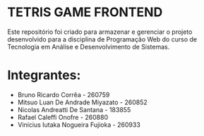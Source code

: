 # TETRIS GAME FRONTEND

Este repositório foi criado para armazenar e gerenciar o projeto desenvolvido para a disciplina de Programação Web do curso de Tecnologia em Análise e Desenvolvimento de Sistemas.

# Integrantes:
- Bruno Ricardo Corrêa - 260759
- Mitsuo Luan De Andrade Miyazato - 260852
- Nicolas Andreatti De Santana - 183855
- Rafael Caleffi Onofre - 260880
- Vinícius Iutaka Nogueira Fujioka - 260933